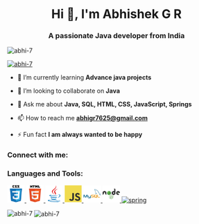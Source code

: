 <h1 align="center">Hi 👋, I'm Abhishek G R</h1>
<h3 align="center">A passionate Java developer from India</h3>

<p align="left"> <img src="https://komarev.com/ghpvc/?username=abhi-7&label=Profile%20views&color=0e75b6&style=flat" alt="abhi-7" /> </p>

<p align="left"> <a href="https://github.com/ryo-ma/github-profile-trophy"><img src="https://github-profile-trophy.vercel.app/?username=abhi-7" alt="abhi-7" /></a> </p>

- 🌱 I’m currently learning **Advance java projects**

- 👯 I’m looking to collaborate on **Java**

- 💬 Ask me about **Java, SQL, HTML, CSS, JavaScript, Springs**

- 📫 How to reach me **abhigr7625@gmail.com**

- ⚡ Fun fact **I am always wanted to be happy**

<h3 align="left">Connect with me:</h3>
<p align="left">
</p>

<h3 align="left">Languages and Tools:</h3>
<p align="left"> <a href="https://www.w3schools.com/css/" target="_blank" rel="noreferrer"> <img src="https://raw.githubusercontent.com/devicons/devicon/master/icons/css3/css3-original-wordmark.svg" alt="css3" width="40" height="40"/> </a> <a href="https://www.w3.org/html/" target="_blank" rel="noreferrer"> <img src="https://raw.githubusercontent.com/devicons/devicon/master/icons/html5/html5-original-wordmark.svg" alt="html5" width="40" height="40"/> </a> <a href="https://www.java.com" target="_blank" rel="noreferrer"> <img src="https://raw.githubusercontent.com/devicons/devicon/master/icons/java/java-original.svg" alt="java" width="40" height="40"/> </a> <a href="https://developer.mozilla.org/en-US/docs/Web/JavaScript" target="_blank" rel="noreferrer"> <img src="https://raw.githubusercontent.com/devicons/devicon/master/icons/javascript/javascript-original.svg" alt="javascript" width="40" height="40"/> </a> <a href="https://www.mysql.com/" target="_blank" rel="noreferrer"> <img src="https://raw.githubusercontent.com/devicons/devicon/master/icons/mysql/mysql-original-wordmark.svg" alt="mysql" width="40" height="40"/> </a> <a href="https://nodejs.org" target="_blank" rel="noreferrer"> <img src="https://raw.githubusercontent.com/devicons/devicon/master/icons/nodejs/nodejs-original-wordmark.svg" alt="nodejs" width="40" height="40"/> </a> <a href="https://spring.io/" target="_blank" rel="noreferrer"> <img src="https://www.vectorlogo.zone/logos/springio/springio-icon.svg" alt="spring" width="40" height="40"/> </a> </p>

<p><img align="left" src="https://github-readme-stats.vercel.app/api/top-langs?username=abhi-7&show_icons=true&locale=en&layout=compact" alt="abhi-7" /></p>

<p>&nbsp;<img align="center" src="https://github-readme-stats.vercel.app/api?username=abhi-7&show_icons=true&locale=en" alt="abhi-7" /></p>

